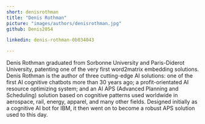 ```yaml
---
short: denisrothman
title: "Denis Rothman"
picture: "images/authors/denisrothman.jpg"
github: Denis2054

linkedin: denis-rothman-0b034043

---
```


Denis Rothman graduated from Sorbonne University and Paris-Diderot University, patenting one of the very first word2matrix embedding solutions. Denis Rothman is the author of three cutting-edge AI solutions: one of the first AI cognitive chatbots more than 30 years ago; a profit-orientated AI resource optimizing system; and an AI APS (Advanced Planning and Scheduling) solution based on cognitive patterns used worldwide in aerospace, rail, energy, apparel, and many other fields. Designed initially as a cognitive AI bot for IBM, it then went on to become a robust APS solution used to this day.